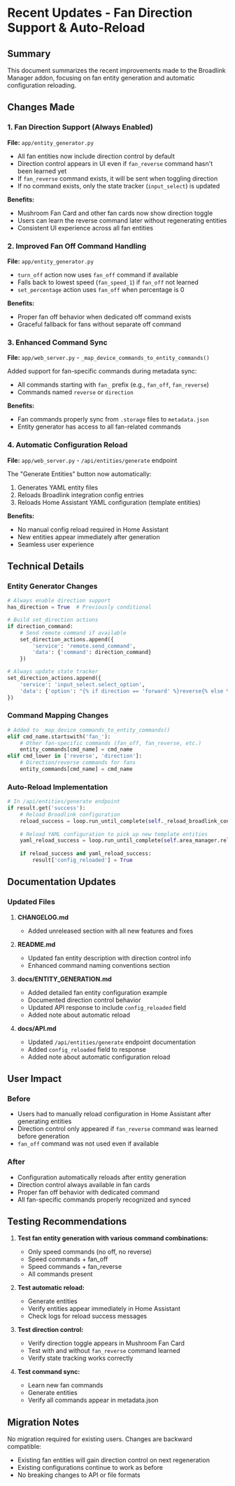 # Recent Updates - Fan Direction Support & Auto-Reload

## Summary

This document summarizes the recent improvements made to the Broadlink Manager addon, focusing on fan entity generation and automatic configuration reloading.

## Changes Made

### 1. Fan Direction Support (Always Enabled)

**File:** `app/entity_generator.py`

- All fan entities now include direction control by default
- Direction control appears in UI even if `fan_reverse` command hasn't been learned yet
- If `fan_reverse` command exists, it will be sent when toggling direction
- If no command exists, only the state tracker (`input_select`) is updated

**Benefits:**
- Mushroom Fan Card and other fan cards now show direction toggle
- Users can learn the reverse command later without regenerating entities
- Consistent UI experience across all fan entities

### 2. Improved Fan Off Command Handling

**File:** `app/entity_generator.py`

- `turn_off` action now uses `fan_off` command if available
- Falls back to lowest speed (`fan_speed_1`) if `fan_off` not learned
- `set_percentage` action uses `fan_off` when percentage is 0

**Benefits:**
- Proper fan off behavior when dedicated off command exists
- Graceful fallback for fans without separate off command

### 3. Enhanced Command Sync

**File:** `app/web_server.py` - `_map_device_commands_to_entity_commands()`

Added support for fan-specific commands during metadata sync:
- All commands starting with `fan_` prefix (e.g., `fan_off`, `fan_reverse`)
- Commands named `reverse` or `direction`

**Benefits:**
- Fan commands properly sync from `.storage` files to `metadata.json`
- Entity generator has access to all fan-related commands

### 4. Automatic Configuration Reload

**File:** `app/web_server.py` - `/api/entities/generate` endpoint

The "Generate Entities" button now automatically:
1. Generates YAML entity files
2. Reloads Broadlink integration config entries
3. Reloads Home Assistant YAML configuration (template entities)

**Benefits:**
- No manual config reload required in Home Assistant
- New entities appear immediately after generation
- Seamless user experience

## Technical Details

### Entity Generator Changes

```python
# Always enable direction support
has_direction = True  # Previously conditional

# Build set_direction actions
if direction_command:
    # Send remote command if available
    set_direction_actions.append({
        'service': 'remote.send_command',
        'data': {'command': direction_command}
    })

# Always update state tracker
set_direction_actions.append({
    'service': 'input_select.select_option',
    'data': {'option': "{% if direction == 'forward' %}reverse{% else %}forward{% endif %}"}
})
```

### Command Mapping Changes

```python
# Added to _map_device_commands_to_entity_commands()
elif cmd_name.startswith('fan_'):
    # Other fan-specific commands (fan_off, fan_reverse, etc.)
    entity_commands[cmd_name] = cmd_name
elif cmd_lower in ['reverse', 'direction']:
    # Direction/reverse commands for fans
    entity_commands[cmd_name] = cmd_name
```

### Auto-Reload Implementation

```python
# In /api/entities/generate endpoint
if result.get('success'):
    # Reload Broadlink configuration
    reload_success = loop.run_until_complete(self._reload_broadlink_config())
    
    # Reload YAML configuration to pick up new template entities
    yaml_reload_success = loop.run_until_complete(self.area_manager.reload_config())
    
    if reload_success and yaml_reload_success:
        result['config_reloaded'] = True
```

## Documentation Updates

### Updated Files

1. **CHANGELOG.md**
   - Added unreleased section with all new features and fixes

2. **README.md**
   - Updated fan entity description with direction control info
   - Enhanced command naming conventions section

3. **docs/ENTITY_GENERATION.md**
   - Added detailed fan entity configuration example
   - Documented direction control behavior
   - Updated API response to include `config_reloaded` field
   - Added note about automatic reload

4. **docs/API.md**
   - Updated `/api/entities/generate` endpoint documentation
   - Added `config_reloaded` field to response
   - Added note about automatic configuration reload

## User Impact

### Before
- Users had to manually reload configuration in Home Assistant after generating entities
- Direction control only appeared if `fan_reverse` command was learned before generation
- `fan_off` command was not used even if available

### After
- Configuration automatically reloads after entity generation
- Direction control always available in fan cards
- Proper fan off behavior with dedicated command
- All fan-specific commands properly recognized and synced

## Testing Recommendations

1. **Test fan entity generation with various command combinations:**
   - Only speed commands (no off, no reverse)
   - Speed commands + fan_off
   - Speed commands + fan_reverse
   - All commands present

2. **Test automatic reload:**
   - Generate entities
   - Verify entities appear immediately in Home Assistant
   - Check logs for reload success messages

3. **Test direction control:**
   - Verify direction toggle appears in Mushroom Fan Card
   - Test with and without `fan_reverse` command learned
   - Verify state tracking works correctly

4. **Test command sync:**
   - Learn new fan commands
   - Generate entities
   - Verify all commands appear in metadata.json

## Migration Notes

No migration required for existing users. Changes are backward compatible:
- Existing fan entities will gain direction control on next regeneration
- Existing configurations continue to work as before
- No breaking changes to API or file formats
